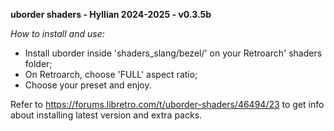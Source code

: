 **uborder shaders - Hyllian 2024-2025 - v0.3.5b**

*How to install and use:*

  - Install uborder inside 'shaders_slang/bezel/' on your Retroarch' shaders folder;
  - On Retroarch, choose 'FULL' aspect ratio;
  - Choose your preset and enjoy.

Refer to https://forums.libretro.com/t/uborder-shaders/46494/23 to get info about installing latest version and extra packs.

